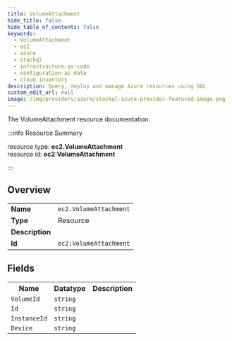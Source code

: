 ```yaml
---
title: VolumeAttachment
hide_title: false
hide_table_of_contents: false
keywords:
  - VolumeAttachment
  - ec2
  - azure
  - stackql
  - infrastructure-as-code
  - configuration-as-data
  - cloud inventory
description: Query, deploy and manage Azure resources using SQL
custom_edit_url: null
image: /img/providers/azure/stackql-azure-provider-featured-image.png
---
```

The VolumeAttachment resource documentation.

:::info Resource Summary

<div class="row">
<div class="providerDocColumn">
<span>resource type:&nbsp;<b>ec2.VolumeAttachment</b></span><br />
<span>resource id:&nbsp;<b>ec2:VolumeAttachment</b></span><br />
</div>
</div>

:::

## Overview
<table><tbody>
<tr><td><b>Name</b></td><td><code>ec2.VolumeAttachment</code></td></tr>
<tr><td><b>Type</b></td><td>Resource</td></tr>
<tr><td><b>Description</b></td><td></td></tr>
<tr><td><b>Id</b></td><td><code>ec2:VolumeAttachment</code></td></tr>
</tbody></table>

## Fields
<table><tbody>
<tr><th>Name</th><th>Datatype</th><th>Description</th></tr>
<tr><td><code>VolumeId</code></td><td><code>string</code></td><td></td></tr><tr><td><code>Id</code></td><td><code>string</code></td><td></td></tr><tr><td><code>InstanceId</code></td><td><code>string</code></td><td></td></tr><tr><td><code>Device</code></td><td><code>string</code></td><td></td></tr>
</tbody></table>